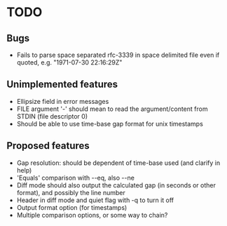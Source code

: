 
TODO
====

## Bugs ##
* Fails to parse space separated rfc-3339 in space delimited file even if quoted, e.g. "1971-07-30 22:16:29Z"

## Unimplemented features ##
* Ellipsize field in error messages
* FILE argument '-' should mean to read the argument/content from STDIN (file descriptor 0)
* Should be able to use time-base gap format for unix timestamps

## Proposed features ##
* Gap resolution: should be dependent of time-base used (and clarify in help)
* 'Equals' comparison with --eq, also --ne
* Diff mode should also output the calculated gap (in seconds or other format), and possibly the line number
* Header in diff mode and quiet flag with -q to turn it off
* Output format option (for timestamps)
* Multiple comparison options, or some way to chain?
